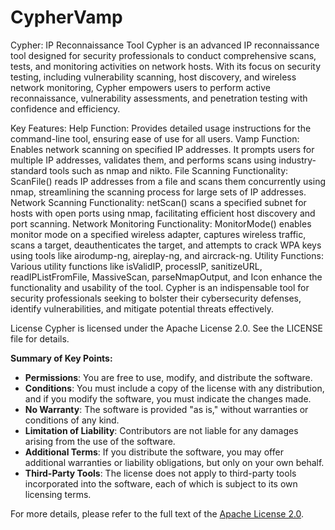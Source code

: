 # CypherVamp
Cypher: IP Reconnaissance Tool
Cypher is an advanced IP reconnaissance tool designed for security professionals to conduct comprehensive scans, tests, and monitoring activities on network hosts. With its focus on security testing, including vulnerability scanning, host discovery, and wireless network monitoring, Cypher empowers users to perform active reconnaissance, vulnerability assessments, and penetration testing with confidence and efficiency.

Key Features:
Help Function: Provides detailed usage instructions for the command-line tool, ensuring ease of use for all users.
Vamp Function: Enables network scanning on specified IP addresses. It prompts users for multiple IP addresses, validates them, and performs scans using industry-standard tools such as nmap and nikto.
File Scanning Functionality: ScanFile() reads IP addresses from a file and scans them concurrently using nmap, streamlining the scanning process for large sets of IP addresses.
Network Scanning Functionality: netScan() scans a specified subnet for hosts with open ports using nmap, facilitating efficient host discovery and port scanning.
Network Monitoring Functionality: MonitorMode() enables monitor mode on a specified wireless adapter, captures wireless traffic, scans a target, deauthenticates the target, and attempts to crack WPA keys using tools like airodump-ng, aireplay-ng, and aircrack-ng.
Utility Functions: Various utility functions like isValidIP, processIP, sanitizeURL, readIPListFromFile, MassiveScan, parseNmapOutput, and Icon enhance the functionality and usability of the tool.
Cypher is an indispensable tool for security professionals seeking to bolster their cybersecurity defenses, identify vulnerabilities, and mitigate potential threats effectively.

License
Cypher is licensed under the Apache License 2.0. See the LICENSE file for details.

**Summary of Key Points:**

- **Permissions**: You are free to use, modify, and distribute the software.
- **Conditions**: You must include a copy of the license with any distribution, and if you modify the software, you must indicate the changes made.
- **No Warranty**: The software is provided "as is," without warranties or conditions of any kind.
- **Limitation of Liability**: Contributors are not liable for any damages arising from the use of the software.
- **Additional Terms**: If you distribute the software, you may offer additional warranties or liability obligations, but only on your own behalf.
- **Third-Party Tools**: The license does not apply to third-party tools incorporated into the software, each of which is subject to its own licensing terms.

For more details, please refer to the full text of the [Apache License 2.0](http://www.apache.org/licenses/LICENSE-2.0).
